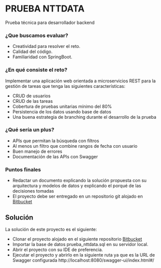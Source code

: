 # PRUEBA NTTDATA #

Prueba técnica para desarrollador backend

### ¿Que buscamos evaluar? ###

* Creatividad para resolver el reto.
* Calidad del código.
* Familiaridad con SpringBoot.

### ¿En qué consiste el reto? ###

Implementar una aplicación web orientada a microservicios REST para la gestión de tareas que tenga las siguientes características:

* CRUD de usuarios
* CRUD de las tareas
* Cobertura de pruebas unitarias mínimo del 80%
* Persistencia de los datos usando base de datos
* Una buena estrategia de branching durante el desarrollo de la prueba

### ¿Qué sería un plus? ###

* APIs que permitan la búsqueda con filtros
* Al menos un filtro que combine rangos de fecha con usuario
* Buen manejo de errores
* Documentación de las APIs con Swagger

### Puntos finales ###

* Redactar un documento explicando la solución propuesta con su arquitectura y modelos de datos y explicando el porqué de las decisiones tomadas
* El proyecto debe ser entregado en un repositorio git alojado en [Bitbucket](https://bitbucket.org/)


## Solución ##

La solución de este proyecto es el siguiente:

* Clonar el proyecto alojado en el siguiente repositorio [Bitbucket](https://edyson10@bitbucket.org/edyson10/prueba.git)
* Importar la base de datos prueba_nttdata.sql en su servidor local.
* Abrir el proyecto con su IDE de preferencia.
* Ejecutar el proyecto y abrirlo en la siguiente ruta ya que es la URL de Swagger configurada http://localhost:8080/swagger-ui/index.html#/